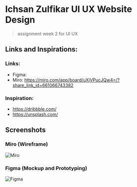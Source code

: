 # Ichsan Zulfikar UI UX Website Design

> assignment week 2 for UI UX

## Links and Inspirations:

### Links:

- Figma: 
- Miro: <https://miro.com/app/board/uXjVPucJQw4=/?share_link_id=661066743382>

### Inspiration:

- <https://dribbble.com/>
- <https://unsplash.com/>

## Screenshots

### Miro (Wireframe)

![Miro]()

### Figma (Mockup and Prototyping)

![Figma]()
